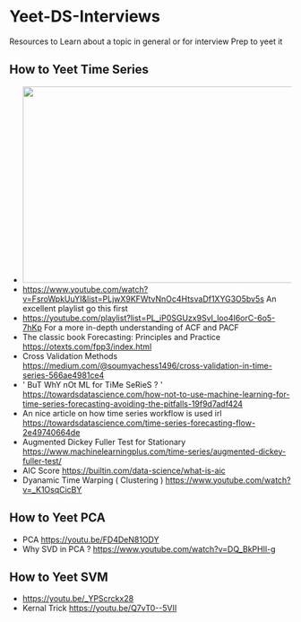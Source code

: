 # Yeet-DS-Interviews
Resources to Learn about a topic in general or for interview Prep to yeet it 
## How to Yeet Time Series 
- <img src="https://github.com/Pushkaran-P/Yeet-DS-Interviews/assets/84492623/8ae00379-d0d4-4a8b-8628-6e371d215297" width="600" height="350">
- https://www.youtube.com/watch?v=FsroWpkUuYI&list=PLjwX9KFWtvNnOc4HtsvaDf1XYG3O5bv5s An excellent playlist go this first
- https://youtube.com/playlist?list=PL_iP0SGUzx9SvI_loo4I6orC-6o5-7hKp For a more in-depth understanding of ACF and PACF
- The classic book Forecasting: Principles and Practice https://otexts.com/fpp3/index.html
- Cross Validation Methods https://medium.com/@soumyachess1496/cross-validation-in-time-series-566ae4981ce4
- ' BuT WhY nOt ML for TiMe SeRieS ? ' https://towardsdatascience.com/how-not-to-use-machine-learning-for-time-series-forecasting-avoiding-the-pitfalls-19f9d7adf424
- An nice article on how time series workflow is used irl https://towardsdatascience.com/time-series-forecasting-flow-2e49740664de
- Augmented Dickey Fuller Test for Stationary https://www.machinelearningplus.com/time-series/augmented-dickey-fuller-test/
- AIC Score https://builtin.com/data-science/what-is-aic
- Dyanamic Time Warping ( Clustering ) https://www.youtube.com/watch?v=_K1OsqCicBY

## How to Yeet PCA
- PCA https://youtu.be/FD4DeN81ODY
- Why SVD in PCA ? https://www.youtube.com/watch?v=DQ_BkPHIl-g

## How to Yeet SVM
- https://youtu.be/_YPScrckx28
- Kernal Trick https://youtu.be/Q7vT0--5VII
